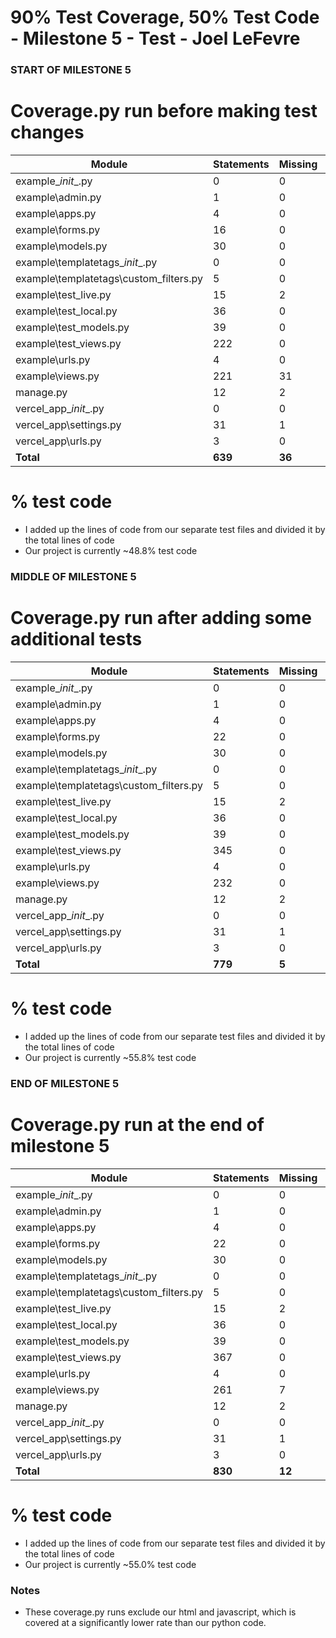 # 90% Test Coverage, 50% Test Code - Milestone 5 - Test - Joel LeFevre

### START OF MILESTONE 5 ###

# Coverage.py run before making test changes

| Module                                   | Statements | Missing | Excluded | Coverage |
| ---------------------------------------- | ---------- | ------- | -------- | -------- |
| example\__init__.py                      | 0          | 0       | 0        | 100%     |
| example\admin.py                         | 1          | 0       | 0        | 100%     |
| example\apps.py                          | 4          | 0       | 0        | 100%     |
| example\forms.py                         | 16         | 0       | 0        | 100%     |
| example\models.py                        | 30         | 0       | 0        | 100%     |
| example\templatetags\__init__.py         | 0          | 0       | 0        | 100%     |
| example\templatetags\custom_filters.py   | 5          | 0       | 0        | 100%     |
| example\test_live.py                     | 15         | 2       | 0        | 87%      |
| example\test_local.py                    | 36         | 0       | 0        | 100%     |
| example\test_models.py                   | 39         | 0       | 0        | 100%     |
| example\test_views.py                    | 222        | 0       | 0        | 100%     |
| example\urls.py                          | 4          | 0       | 0        | 100%     |
| example\views.py                         | 221        | 31      | 0        | 86%      |
| manage.py                                | 12         | 2       | 0        | 83%      |
| vercel_app\__init__.py                   | 0          | 0       | 0        | 100%     |
| vercel_app\settings.py                   | 31         | 1       | 0        | 97%      |
| vercel_app\urls.py                       | 3          | 0       | 0        | 100%     |
| **Total**                                | **639**    | **36**  | **0**    | **94%**  |

# % test code

* I added up the lines of code from our separate test files and divided it by the total lines of code
* Our project is currently ~48.8% test code

### MIDDLE OF MILESTONE 5

# Coverage.py run after adding some additional tests

| Module                                   | Statements | Missing | Excluded | Coverage |
|------------------------------------------|------------|---------|----------|----------|
| example\__init__.py                      | 0          | 0       | 0        | 100%     |
| example\admin.py                         | 1          | 0       | 0        | 100%     |
| example\apps.py                          | 4          | 0       | 0        | 100%     |
| example\forms.py                         | 22         | 0       | 0        | 100%     |
| example\models.py                        | 30         | 0       | 0        | 100%     |
| example\templatetags\__init__.py         | 0          | 0       | 0        | 100%     |
| example\templatetags\custom_filters.py   | 5          | 0       | 0        | 100%     |
| example\test_live.py                     | 15         | 2       | 0        | 87%      |
| example\test_local.py                    | 36         | 0       | 0        | 100%     |
| example\test_models.py                   | 39         | 0       | 0        | 100%     |
| example\test_views.py                    | 345        | 0       | 0        | 100%     |
| example\urls.py                          | 4          | 0       | 0        | 100%     |
| example\views.py                         | 232        | 0       | 0        | 100%     |
| manage.py                                | 12         | 2       | 0        | 83%      |
| vercel_app\__init__.py                   | 0          | 0       | 0        | 100%     |
| vercel_app\settings.py                   | 31         | 1       | 0        | 97%      |
| vercel_app\urls.py                       | 3          | 0       | 0        | 100%     |
| **Total**                                | **779**    | **5**   | **0**    | **99%**  |

# % test code

* I added up the lines of code from our separate test files and divided it by the total lines of code
* Our project is currently ~55.8% test code

### END OF MILESTONE 5

# Coverage.py run at the end of milestone 5

| Module                                  | Statements | Missing | Excluded | Coverage |
| --------------------------------------- | ---------- | ------- | -------- | -------- |
| example\__init__.py                     | 0          | 0       | 0        | 100%     |
| example\admin.py                        | 1          | 0       | 0        | 100%     |
| example\apps.py                         | 4          | 0       | 0        | 100%     |
| example\forms.py                        | 22         | 0       | 0        | 100%     |
| example\models.py                       | 30         | 0       | 0        | 100%     |
| example\templatetags\__init__.py        | 0          | 0       | 0        | 100%     |
| example\templatetags\custom_filters.py  | 5          | 0       | 0        | 100%     |
| example\test_live.py                    | 15         | 2       | 0        | 87%      |
| example\test_local.py                   | 36         | 0       | 0        | 100%     |
| example\test_models.py                  | 39         | 0       | 0        | 100%     |
| example\test_views.py                   | 367        | 0       | 0        | 100%     |
| example\urls.py                         | 4          | 0       | 0        | 100%     |
| example\views.py                        | 261        | 7       | 0        | 97%      |
| manage.py                               | 12         | 2       | 0        | 83%      |
| vercel_app\__init__.py                  | 0          | 0       | 0        | 100%     |
| vercel_app\settings.py                  | 31         | 1       | 0        | 97%      |
| vercel_app\urls.py                      | 3          | 0       | 0        | 100%     |
| **Total**                               | **830**    | **12**  | **0**    | **99%**  |

# % test code

* I added up the lines of code from our separate test files and divided it by the total lines of code
* Our project is currently ~55.0% test code

### Notes

* These coverage.py runs exclude our html and javascript, which is covered at a significantly lower rate than our python code. 